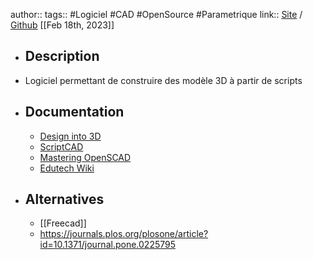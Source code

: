author:: 
tags:: #Logiciel #CAD #OpenSource #Parametrique
link:: [Site](https://openscad.org/) / [Github](https://github.com/openscad/openscad/)
[[Feb 18th, 2023]]

- ## Description
- Logiciel permettant de construire des modèle 3D à partir de scripts
- ## Documentation
	- [Design into 3D](https://willadams.gitbook.io/design-into-3d/)
	- [ScriptCAD](https://scriptcad.com/paulftw/OpenSCAD.Tutorial)
	- [Mastering OpenSCAD](https://mastering-openscad.eu/buch/introduction/)
	- [Edutech Wiki](https://edutechwiki.unige.ch/fr/Tutoriel_OpenSCAD)
- ## Alternatives
	- [[Freecad]]
	- https://journals.plos.org/plosone/article?id=10.1371/journal.pone.0225795